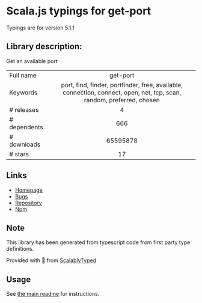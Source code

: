 
# Scala.js typings for get-port

Typings are for version 5.1.1

## Library description:
Get an available port

|                    |                 |
| ------------------ | :-------------: |
| Full name          | get-port |
| Keywords           | port, find, finder, portfinder, free, available, connection, connect, open, net, tcp, scan, random, preferred, chosen |
| # releases         | 4 |
| # dependents       | 666 |
| # downloads        | 65595878 |
| # stars            | 17 |

## Links
- [Homepage](https://github.com/sindresorhus/get-port#readme)
- [Bugs](https://github.com/sindresorhus/get-port/issues)
- [Repository](https://github.com/sindresorhus/get-port)
- [Npm](https://www.npmjs.com/package/get-port)
    


## Note
This library has been generated from typescript code from first party type definitions.

Provided with :purple_heart: from [ScalablyTyped](https://github.com/oyvindberg/ScalablyTyped)

## Usage
See [the main readme](../../readme.md) for instructions.


